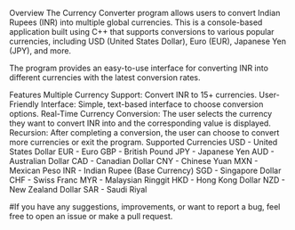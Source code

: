 Overview
The Currency Converter program allows users to convert Indian Rupees (INR) into multiple global currencies. This is a console-based application built using C++ that supports conversions to various popular currencies, including USD (United States Dollar), Euro (EUR), Japanese Yen (JPY), and more.

The program provides an easy-to-use interface for converting INR into different currencies with the latest conversion rates.

Features
Multiple Currency Support: Convert INR to 15+ currencies.
User-Friendly Interface: Simple, text-based interface to choose conversion options.
Real-Time Currency Conversion: The user selects the currency they want to convert INR into and the corresponding value is displayed.
Recursion: After completing a conversion, the user can choose to convert more currencies or exit the program.
Supported Currencies
USD - United States Dollar
EUR - Euro
GBP - British Pound
JPY - Japanese Yen
AUD - Australian Dollar
CAD - Canadian Dollar
CNY - Chinese Yuan
MXN - Mexican Peso
INR - Indian Rupee (Base Currency)
SGD - Singapore Dollar
CHF - Swiss Franc
MYR - Malaysian Ringgit
HKD - Hong Kong Dollar
NZD - New Zealand Dollar
SAR - Saudi Riyal

#If you have any suggestions, improvements, or want to report a bug, feel free to open an issue or make a pull request.
